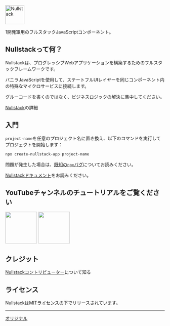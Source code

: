 <img src='https://raw.githubusercontent.com/nullstack/nullstack/master/nullstack.png' height='60' alt='Nullstack'>

1開発軍用のフルスタックJavaScriptコンポーネント。

## Nullstackって何？

Nullstackは、プログレッシブWebアプリケーションを構築するためのフルスタックフレームワークです。

バニラJavaScriptを使用して、ステートフルUIレイヤーを同じコンポーネント内の特殊なマイクロサービスに接続します。

グルーコードを書くのではなく、ビジネスロジックの解決に集中してください。

[Nullstack](https://nullstack.app)の詳細

## 入門

`project-name`を任意のプロジェクト名に置き換え、以下のコマンドを実行してプロジェクトを開始します：

```sh
npx create-nullstack-app project-name
```

問題が発生した場合は、[既知の`npx`バグ](https://nullstack.app/getting-started#the-known-npx-bug)についてお読みください。

[Nullstackドキュメント](https://nullstack.app/documentation)をお読みください。

## YouTubeチャンネルのチュートリアルをご覧ください

[<img src="https://img.youtube.com/vi/l23z00GEar8/maxresdefault.jpg" height="100">](https://www.youtube.com/watch?v=l23z00GEar8&list=PL5ylYELQy1hyFbguVaShp3XujjdVXLpId)
[<img src="https://img.youtube.com/vi/ieLVXZGXUkI/maxresdefault.jpg" height="100">](https://www.youtube.com/watch?v=ieLVXZGXUkI&list=PL5ylYELQy1hz1tcnZcP44xRxETpH9bTUe)

## クレジット

[Nullstackコントリビューター](https://nullstack.app/contributors)について知る

## ライセンス

Nullstackは[MITライセンス](https://opensource.org/licenses/MIT)の下でリリースされています。

---
[オリジナル](https://github.com/nullstack/nullstack/blob/master/README.md)
